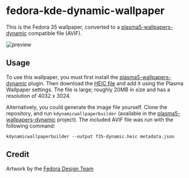 # fedora-kde-dynamic-wallpaper

This is the Fedora 35 wallpaper, converted to a
[plasma5-wallpapers-dynamic](https://github.com/zzag/plasma5-wallpapers-dynamic)
compatible file (AVIF).

![preview](preview.png)

## Usage

To use this wallpaper, you must first install the
[plasma5-wallpapers-dynamic](https://github.com/zzag/plasma5-wallpapers-dynamic#fedora)
plugin. Then download the
[HEIC file](https://github.com/subpop/fedora-kde-dynamic-wallpaper/blob/f35/f35-dynamic.avif)
and add it using the Plasma Wallpaper settings. The file is large; roughly 20MB
in size and has a resolution of 4032 x 3024.

Alternatively, you could generate the image file yourself. Clone the repository,
and run `kdynamicwallpaperbuilder` (available in the
[plasma5-wallpapers-dynamic](https://github.com/zzag/plasma5-wallpapers-dynamic)
project). The included AVIF file was run with the following command:

```
kdynamicwallpaperbuilder --output f35-dynamic.heic metadata.json
```

## Credit

Artwork by the [Fedora Design Team](https://github.com/fedoradesign/)
